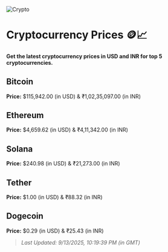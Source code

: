 
![Crypto](https://www.techguide.com.au/wp-content/uploads/2020/11/crypto3.jpeg)

# Cryptocurrency Prices 🪙📈

#### Get the latest cryptocurrency prices in USD and INR for top 5 cryptocurrencies.

## Bitcoin

**Price:** $115,942.00 (in USD) & ₹1,02,35,097.00 (in INR)

## Ethereum

**Price:** $4,659.62 (in USD) & ₹4,11,342.00 (in INR)

## Solana

**Price:** $240.98 (in USD) & ₹21,273.00 (in INR)

## Tether

**Price:** $1.00 (in USD) & ₹88.32 (in INR)

## Dogecoin

**Price:** $0.29 (in USD) & ₹25.43 (in INR)

> _Last Updated: 9/13/2025, 10:19:39 PM (in GMT)_
